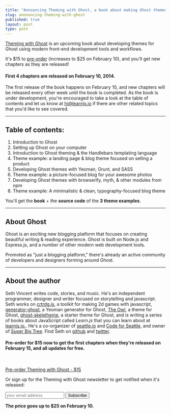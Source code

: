 ```yaml
---
title: "Announcing Theming with Ghost, a book about making Ghost themes"
slug: announcing-theming-with-ghost
published: true
layout: post
type: post
---
```


[Theming with Ghost](http://themingwithghost.com) is an upcoming book about developing themes for Ghost using modern front-end development tools and workflows.

It's $15 to [pre-order](https://gumroad.com/l/theming-with-ghost) (increases to $25 on February 10), and you'll get new chapters as they are released!

#### First 4 chapters are released on February 10, 2014.
The first release of the book happens on February 10, and new chapters will be released every other week until the book is completed. As the book is under development, you're encouraged to take a look at the table of contents and let us know at hi@learnjs.io if there are other related topics that you'd like to see covered.

- - -

## Table of contents:

1. Introduction to Ghost
2. Setting up Ghost on your computer
3. Introduction to Ghost theming &amp; the Handlebars templating language
4. Theme example: a landing page &amp; blog theme focused on selling a product
5. Developing Ghost themes with Yeoman, Grunt, and SASS
6. Theme example: a picture-focused blog for your awesome photos
7. Developing Ghost themes with browserify, myth, &amp; other modules from npm
8. Theme example: A minimalistic &amp; clean, typography-focused blog theme

 You'll get the **book** + the **source code** of the **3 theme examples**.


- - -

## About Ghost

Ghost is an exciting new blogging platform that focuses on creating beautiful writing &amp; reading experience. Ghost is built on Node.js and Express.js, and a number of other modern web development tools.

Promoted as "just a blogging platform," there's already an active community of developers and designers forming around Ghost.

- - -

## About the author

Seth Vincent writes code, stories, and music. He's an independent programmer, designer and writer focused on storytelling and javascript. Seth works on [crtrdg.js](http://crtrdg.com), a toolkit for making 2d games with javascript, [generator-ghost](http://github.com/sethvincent/generator-ghost), a Yeoman generator for Ghost, [The Owl](http://superbigtree.com/themes/the-owl), a theme for Ghost, [ghost-skeletheme](http://github.com/sethvincent/ghost-skeletheme), a starter theme for Ghost, and is writing a series of books about JavaScript called _Learn.js_ that you can learn about at [learnjs.io.](http://learnjs.io/books/dev-envs). He's a co-organizer of [seattle.io](http://seattle.io) and [Code for Seattle](http://codeforseattle.org), and owner of [Super Big Tree](http://superbigtree.com). Find Seth on [github](http://github.com/sethvincent) and [twitter](http://twitter.com/sethdvincent).

#### Pre-order for $15 now to get the first chapters when they're released on February 15, and all updates for free.
<br>
<p>
<a href="https://gumroad.com/l/theming-with-ghost" class="button buy" target="blank">Pre-order Theming with Ghost - $15</a>
</p>

Or sign up for the Theming with Ghost newsletter to get notified when it's released:

<!-- Begin MailChimp Signup Form -->
<div id="mc_embed_signup">
<form action="http://learnjs.us5.list-manage.com/subscribe/post?u=b5b4f7fda673e887e9380b619&amp;id=97a11664bf" method="post" id="mc-embedded-subscribe-form" name="mc-embedded-subscribe-form" class="validate" target="_blank" novalidate>
<div class="mc-field-group">
<input type="email" value="" name="EMAIL" class="required email" id="mce-EMAIL" placeholder="your email address">
<input type="submit" value="Subscribe" name="subscribe" id="mc-embedded-subscribe" class="button">
</div>
<div id="mce-responses" class="clear">
<div class="response" id="mce-error-response" style="display:none"></div>
<div class="response" id="mce-success-response" style="display:none"></div>
</div>    <!-- real people should not fill this in and expect good things - do not remove this or risk form bot signups-->
<div style="position: absolute; left: -5000px;"><input type="text" name="b_b5b4f7fda673e887e9380b619_97a11664bf" value=""></div>
</form>
</div>

<!--End mc_embed_signup-->

**The price goes up to $25 on February 10.**
